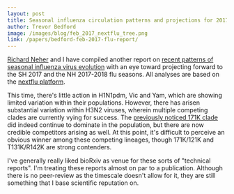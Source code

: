```yaml
---
layout: post
title: Seasonal influenza circulation patterns and projections for 2017-2018
author: Trevor Bedford
image: /images/blog/feb_2017_nextflu_tree.png
link: /papers/bedford-feb-2017-flu-report/
---
```


[Richard Neher](https://neherlab.org/) and I have compiled another report on [recent patterns of seasonal influenza virus evolution](/papers/bedford-feb-2017-flu-report/) with an eye toward projecting forward to the SH 2017 and the NH 2017-2018 flu seasons. All analyses are based on the [nextflu platform](http://nextflu.org).

This time, there's little action in H1N1pdm, Vic and Yam, which are showing limited variation within their populations. However, there has arisen substantial variation within H3N2 viruses, wherein multiple competing clades are currently vying for success. The [previously noticed 171K clade](/blog/sep-2016-nextflu-report/) did indeed continue to dominate in the population, but there are now credible competitors arising as well. At this point, it's difficult to perceive an obvious winner among these competing lineages, though 171K/121K and T131K/R142K are strong contenders.

I've generally really liked bioRxiv as venue for these sorts of "technical reports". I'm treating these reports almost on par to a publication. Although there is no peer-review as the timescale doesn't allow for it, they are still something that I base scientific reputation on.
